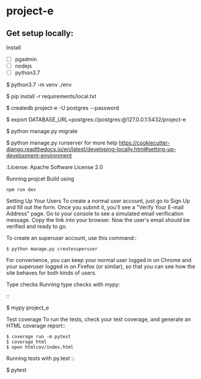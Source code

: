 # project-e

## Get setup locally: 
Install 
 * [ ] pgadmin 
 * [ ] nodejs
 * [ ] python3.7

$ python3.7 -m venv ./env

$ pip install -r requirements/local.txt

$ createdb project-e -U postgres --password <password>

$ export DATABASE_URL=postgres://postgres:<password>@127.0.0.1:5432/project-e

$ python manage.py migrate

$ python manage.py runserver
for more help
https://cookiecutter-django.readthedocs.io/en/latest/developing-locally.html#setting-up-development-environment

:License: Apache Software License 2.0

Running projcet
Build using

    npm run dev 
Setting Up Your Users
To create a normal user account, just go to Sign Up and fill out the form. Once you submit it, you'll see a "Verify Your E-mail Address" page. Go to your console to see a simulated email verification message. Copy the link into your browser. Now the user's email should be verified and ready to go.

To create an superuser account, use this command::

    $ python manage.py createsuperuser
For convenience, you can keep your normal user logged in on Chrome and your superuser logged in on Firefox (or similar), so that you can see how the site behaves for both kinds of users.

Type checks
Running type checks with mypy:

::

$ mypy project_e

Test coverage
To run the tests, check your test coverage, and generate an HTML coverage report::

    $ coverage run -m pytest
    $ coverage html
    $ open htmlcov/index.html
Running tests with py.test
::

$ pytest